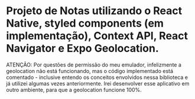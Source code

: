 # Projeto de Notas utilizando o React Native, styled components (em implementação), Context API, React Navigator e Expo Geolocation.

ATENÇÃO: Por questões de permissão do meu emulador, infelizmente a geolocation não está funcionando, mas o código implementado está comentado - inclusive entendo os conceitos envolvidos nessa biblioteca e já utilizei algumas vezes anteriormente. Irei desenvolver esse aplicativo em outro ambiente, para que a geolocation funcione 100%.
